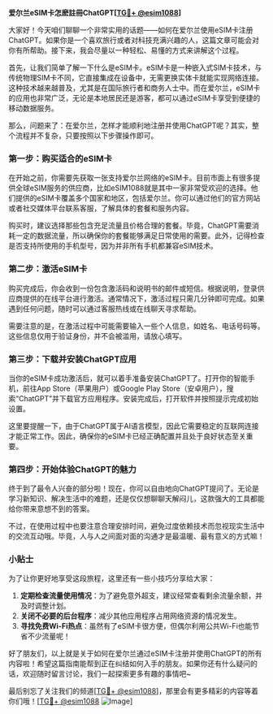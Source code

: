 **爱尔兰eSIM卡怎麽註冊ChatGPT[[TG💪+ @esim1088](https://t.me/s/esim1088)]**

大家好！今天咱们聊聊一个非常实用的话题——如何在爱尔兰使用eSIM卡注册ChatGPT。如果你是一个喜欢旅行或者对科技充满兴趣的人，这篇文章可能会对你有所帮助。接下来，我会尽量以一种轻松、易懂的方式来讲解这个过程。

首先，让我们简单了解一下什么是eSIM卡。eSIM卡是一种嵌入式SIM卡技术，与传统物理SIM卡不同，它直接集成在设备中，无需更换实体卡就能实现网络连接。这种技术越来越普及，尤其是在国际旅行者和商务人士中。而在爱尔兰，eSIM卡的应用也非常广泛，无论是本地居民还是游客，都可以通过eSIM卡享受到便捷的移动数据服务。

那么，问题来了：在爱尔兰，怎样才能顺利地注册并使用ChatGPT呢？其实，整个流程并不复杂，只要按照以下步骤操作即可。

### 第一步：购买适合的eSIM卡

在开始之前，你需要先获取一张支持爱尔兰网络的eSIM卡。目前市面上有很多提供全球eSIM服务的供应商，比如eSIM1088就是其中一家非常受欢迎的选择。他们提供的eSIM卡覆盖多个国家和地区，包括爱尔兰。你可以通过他们的官方网站或者社交媒体平台联系客服，了解具体的套餐和服务内容。

购买时，建议选择那些包含充足流量且价格合理的套餐。毕竟，ChatGPT需要消耗一定的数据流量，所以确保你的套餐能够满足日常使用的需要。此外，记得检查是否支持所使用的手机型号，因为并非所有手机都兼容eSIM技术。

### 第二步：激活eSIM卡

购买完成后，你会收到一份包含激活码和说明书的邮件或短信。根据说明，登录供应商提供的在线平台进行激活。通常情况下，激活过程只需几分钟即可完成。如果遇到任何问题，随时可以通过客服热线或在线聊天寻求帮助。

需要注意的是，在激活过程中可能需要输入一些个人信息，如姓名、电话号码等。这些信息仅用于验证身份，并不会被滥用，请放心填写。

### 第三步：下载并安装ChatGPT应用

当你的eSIM卡成功激活后，就可以着手准备安装ChatGPT了。打开你的智能手机，前往App Store（苹果用户）或Google Play Store（安卓用户），搜索“ChatGPT”并下载官方应用程序。安装完成后，打开软件并按照提示完成初始设置。

这里要提醒一下，由于ChatGPT属于AI语言模型，因此它需要稳定的互联网连接才能正常工作。因此，确保你的eSIM卡已经正确配置并且处于良好状态至关重要。

### 第四步：开始体验ChatGPT的魅力

终于到了最令人兴奋的部分啦！现在，你可以自由地向ChatGPT提问了。无论是学习新知识、解决生活中的难题，还是仅仅想聊聊天解闷儿，这款强大的工具都能给你带来意想不到的答案。

不过，在使用过程中也要注意合理安排时间，避免过度依赖技术而忽视现实生活中的交流互动哦。毕竟，人与人之间面对面的沟通才是最温暖、最有意义的方式嘛！

### 小贴士

为了让你更好地享受这段旅程，这里还有一些小技巧分享给大家：

1. **定期检查流量使用情况**：为了避免意外超支，建议经常查看剩余流量余额，并及时调整计划。
2. **关闭不必要的后台程序**：减少其他应用程序占用网络资源的情况发生。
3. **寻找免费Wi-Fi热点**：虽然有了eSIM卡很方便，但偶尔利用公共Wi-Fi也能节省不少流量呢！

好了朋友们，以上就是关于如何在爱尔兰通过eSIM卡注册并使用ChatGPT的所有内容啦！希望这篇指南能帮到正在纠结如何入手的朋友。如果你还有什么疑问的话，欢迎随时留言讨论，我们一起探索更多有趣的事情吧~

最后别忘了关注我们的频道[[TG💪+ @esim1088](https://t.me/s/esim1088)]，那里会有更多精彩的内容等着你们哦！[[TG💪+ @esim1088](https://t.me/s/esim1088) ![Image](https://i.postimg.cc/4NQfJmqS/Snipaste-2025-05-13-00-14-12.png)]